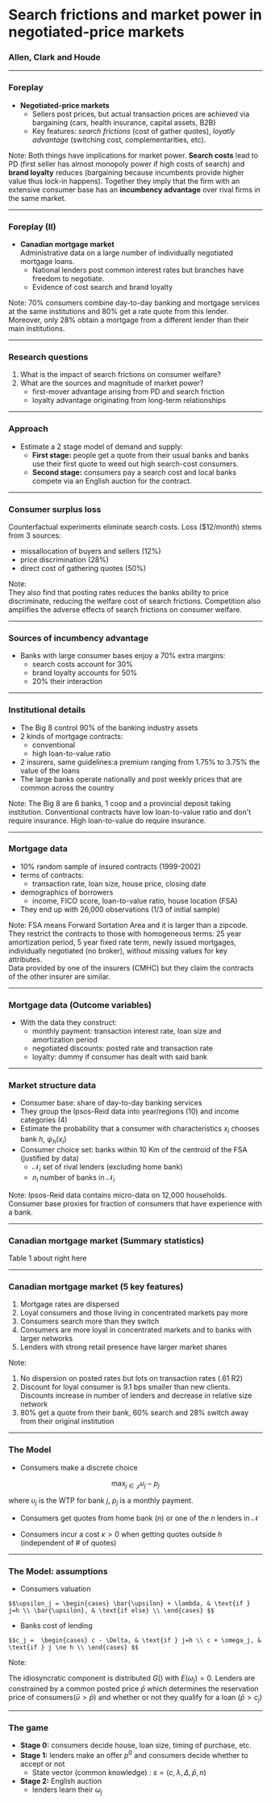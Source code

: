 # Search frictions and market power in negotiated-price markets
### Allen, Clark and Houde

---

### Foreplay

- **Negotiated-price markets**
    - Sellers post prices, but actual transaction prices are achieved via bargaining (cars, health insurance, capital assets, B2B)
    - Key features: *search frictions* (cost of gather quotes), *loyatly advantage* (switching cost, complementarities, etc).
    
Note:
Both things have implications for market power. **Search costs** lead to PD (first seller has almost monopoly power if high costs of search) and **brand loyalty** reduces (bargaining because incumbents provide higher value thus lock-in happens). Together they imply that the firm with an extensive consumer base has an **incumbency advantage** over rival firms in the same market.

---

### Foreplay (II)

- **Canadian mortgage market**  
Administrative data on a large number of individually negotiated mortgage loans.
    - National lenders post common interest rates but branches have freedom to negotiate.
    - Evidence of cost search and brand loyalty
    
Note:
70% consumers combine day-to-day banking and mortgage services at the same institutions and 80% get a rate quote from this lender. Moreover, only 28% obtain a mortgage from a different lender than their main institutions.

--- 

### Research questions

1. What is the impact of search frictions on consumer welfare?
2. What are the sources and magnitude of market power?
    + first-mover advantage arising from PD and search friction
    + loyalty advantage originating from long-term relationships
    
---

### Approach

- Estimate a 2 stage model of demand and supply:  
    - **First stage:** people get a quote from their usual banks and banks use their first quote to weed out high search-cost consumers.
    - **Second stage:** consumers pay a search cost and local banks compete via an English auction for the contract.

--- 

### Consumer surplus loss

Counterfactual experiments eliminate search costs. Loss ($12/month) stems from 3 sources:
- missallocation of buyers and sellers (12%)
- price discrimination (28%)
- direct cost of gathering quotes (50%)


Note:  
They also find that posting rates reduces the banks ability to price discriminate, reducing the welfare cost of search frictions. Competition also amplifies the adverse effects of search frictions on consumer welfare.

---

### Sources of incumbency advantage

- Banks with large consumer bases enjoy a 70% extra margins:
    - search costs account for 30%
    - brand loyalty accounts for 50%
    - 20% their interaction
    
--- 

### Institutional details

- The Big 8 control 90% of the banking industry assets
- 2 kinds of mortgage contracts:  
    - conventional
    - high loan-to-value ratio 
- 2 insurers, same guidelines:a premium ranging from 1.75% to 3.75% the value of the loans
- The large banks operate nationally and post weekly prices that are common across the country


Note:
The Big 8 are 6 banks, 1 coop and a provincial deposit taking institution. Conventional contracts have low loan-to-value ratio and don't require insurance. High loan-to-value do require insurance. 

---

### Mortgage data

- 10% random sample of insured contracts (1999-2002)
- terms of contracts:
    - transaction rate, loan size, house price, closing date
- demographics of borrowers
    - income, FICO score, loan-to-value ratio, house location (FSA)
- They end up with 26,000 observations (1/3 of initial sample)
    
    
Note:
FSA means Forward Sortation Area and it is larger than a zipcode.  
They restrict the contracts to those with homogeneous terms: 25 year amortization period, 5 year fixed rate term, newly issued mortgages, individually negotiated (no broker), without missing values for key attributes.  
Data provided by one of the insurers (CMHC) but they claim the contracts of the other insurer are similar.

---

### Mortgage data (Outcome variables)

- With the data they construct:
    - monthly payment: transaction interest rate, loan size and amortization period
    - negotiated discounts: posted rate and transaction rate
    - loyalty: dummy if consumer has dealt with said bank
    
    

---

### Market structure data

- Consumer base: share of day-to-day banking services
- They group the Ipsos-Reid data into year/regions (10) and income categories (4)
- Estimate the probability that a consumer with characteristics $x_i$ chooses bank $h$, $\psi_h(x_i)$
- Consumer choice set: banks within 10 Km of the centroid of the FSA (justified by data)
    - $\mathcal{N}_i$ set of rival lenders (excluding home bank)
    - $n_i$ number of banks in $\mathcal{N}_i$



Note:
Ipsos-Reid data contains micro-data on 12,000 households. Consumer base proxies for fraction of consumers that have experience with a bank.



---

### Canadian mortgage market (Summary statistics)

Table 1 about right here 

---


### Canadian mortgage market (5 key features)


1. Mortgage rates are dispersed
2. Loyal consumers and those living in concentrated markets pay more
3. Consumers search more than they switch
4. Consumers are more loyal in concentrated markets and to banks with larger networks
5. Lenders with strong retail presence have larger market shares





Note:
1. No dispersion on posted rates but lots on transaction rates (.61 R2)
2. Discount for loyal consumer is 9.1 bps smaller than new clients. Discounts increase in number of lenders and decrease in relative size network
3. 80% get a quote from their bank, 60% search and 28% switch away from their original institution


---

### The Model

- Consumers make a discrete choice

$$\max_{j \in \mathcal{J}}\upsilon_j - p_j$$

where $\upsilon_j$ is the WTP for bank $j$, $p_j$ is a monthly payment.

- Consumers get quotes from home bank ($n$) or one of the $n$ lenders in $\mathcal{N}$

- Consumers incur a cost $\kappa > 0$ when getting quotes outside $h$ (independent of # of quotes)


---

### The Model: assumptions

- Consumers valuation

`$$\upsilon_j =
\begin{cases}
\bar{\upsilon} + \lambda, & \text{if } j=h \\
\bar{\upsilon}, & \text{if else} \\
\end{cases}
$$`

- Banks cost of lending

`$$c_j = 
\begin{cases}
c - \Delta, & \text{if } j=h \\
c + \omega_j, & \text{if } j \ne h \\
\end{cases}
$$`

Note:

The idiosyncratic component is distributed $G()$ with $E(\omega_j)=0$. Lenders are constrained by a common posted price $\bar{p}$ which determines the reservation price of consumers($\bar{\upsilon}>\bar{p}$) and whether or not they qualify for a loan ($\bar{p}>c_j$)



---

### The game

- **Stage 0:** consumers decide house, loan size, timing of purchase, etc.
- **Stage 1:** lenders make an offer $p^0$ and consumers decide whether to accept or not
    - State vector (common knowledge) : $s=(c,\lambda, \Delta, \bar{p}, n)$
- **Stage 2:** English auction
    - lenders learn their $\omega_j$


